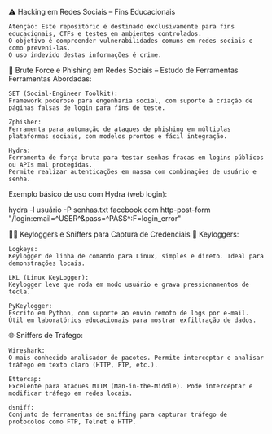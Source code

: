 ⚠️ Hacking em Redes Sociais – Fins Educacionais

    Atenção: Este repositório é destinado exclusivamente para fins educacionais, CTFs e testes em ambientes controlados.
    O objetivo é compreender vulnerabilidades comuns em redes sociais e como preveni-las.
    O uso indevido destas informações é crime.

🔐 Brute Force e Phishing em Redes Sociais – Estudo de Ferramentas
Ferramentas Abordadas:

    SET (Social-Engineer Toolkit):
    Framework poderoso para engenharia social, com suporte à criação de páginas falsas de login para fins de teste.

    Zphisher:
    Ferramenta para automação de ataques de phishing em múltiplas plataformas sociais, com modelos prontos e fácil integração.

    Hydra:
    Ferramenta de força bruta para testar senhas fracas em logins públicos ou APIs mal protegidas.
    Permite realizar autenticações em massa com combinações de usuário e senha.

Exemplo básico de uso com Hydra (web login):

hydra -l usuário -P senhas.txt facebook.com http-post-form "/login:email=^USER^&pass=^PASS^:F=login_error"

🕵️‍♂️ Keyloggers e Sniffers para Captura de Credenciais
🔑 Keyloggers:

    Logkeys:
    Keylogger de linha de comando para Linux, simples e direto. Ideal para demonstrações locais.

    LKL (Linux KeyLogger):
    Keylogger leve que roda em modo usuário e grava pressionamentos de tecla.

    PyKeylogger:
    Escrito em Python, com suporte ao envio remoto de logs por e-mail. Útil em laboratórios educacionais para mostrar exfiltração de dados.

🌐 Sniffers de Tráfego:

    Wireshark:
    O mais conhecido analisador de pacotes. Permite interceptar e analisar tráfego em texto claro (HTTP, FTP, etc.).

    Ettercap:
    Excelente para ataques MITM (Man-in-the-Middle). Pode interceptar e modificar tráfego em redes locais.

    dsniff:
    Conjunto de ferramentas de sniffing para capturar tráfego de protocolos como FTP, Telnet e HTTP.
